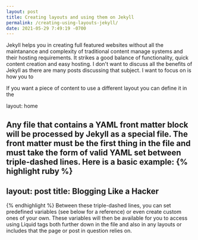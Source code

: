 ```yaml
---
layout: post
title: Creating layouts and using them on Jekyll
permalink: /creating-using-layouts-jekyll/
date: 2021-05-29 7:49:19 -0700
---
```

<p>Jekyll helps you in creating full featured websites without all the maintanance and complexity of traditional content manage systems and their hosting requirements. It strikes a good balance of functionality, quick content creation and easy hosting. I don't want to discuss all the benefits of Jekyll as there are many posts discussing that subject. I want to focus on is how you to</p>

<p>If you want a piece of content to use a different layout you can define it in the </p>
layout: home

Any file that contains a YAML front matter block will be processed by Jekyll as a special file. The front matter must be the first thing in the file and must take the form of valid YAML set between triple-dashed lines. Here is a basic example:
{% highlight ruby %}
---
layout: post
title: Blogging Like a Hacker
---
{% endhighlight %}
Between these triple-dashed lines, you can set predefined variables (see below for a reference) or even create custom ones of your own. These variables will then be available for you to access using Liquid tags both further down in the file and also in any layouts or includes that the page or post in question relies on.

